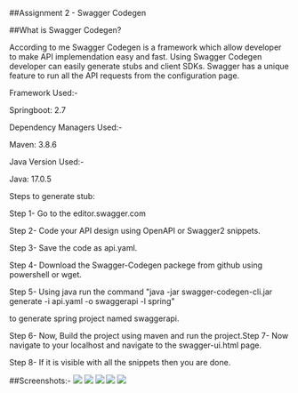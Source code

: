 ##Assignment 2 - Swagger Codegen

##What is Swagger Codegen?

According to me Swagger Codegen is a framework which allow developer to make API implemendation easy and fast. Using Swagger Codegen developer can easily generate stubs and client SDKs. Swagger has a unique feature to run all the API requests from the configuration page.

Framework Used:-

Springboot: 2.7 

Dependency Managers Used:-

Maven: 3.8.6

Java Version Used:-

Java: 17.0.5

Steps to generate stub:

Step 1- Go to the editor.swagger.com

Step 2- Code your API design using OpenAPI or Swagger2 snippets.

Step 3- Save the code as api.yaml.

Step 4- Download the Swagger-Codegen packege from github using powershell or wget.

Step 5- Using java run the command "java -jar swagger-codegen-cli.jar generate -i api.yaml -o swaggerapi -l spring" 

to generate spring project named swaggerapi.

Step 6- Now, Build the project using maven and run the project.Step 7- Now navigate to your localhost and navigate to the swagger-ui.html page.

Step 8- If it is visible with all the snippets then you are done. 

##Screenshots:-
![](https://i.imgur.com/QCVXeFY.png)
![](https://i.imgur.com/8UaFRkF.png)
![](https://i.imgur.com/mRGBWRq.png)
![](https://i.imgur.com/ap7xdSu.png)
![](https://i.imgur.com/rRHpMJH.png)




